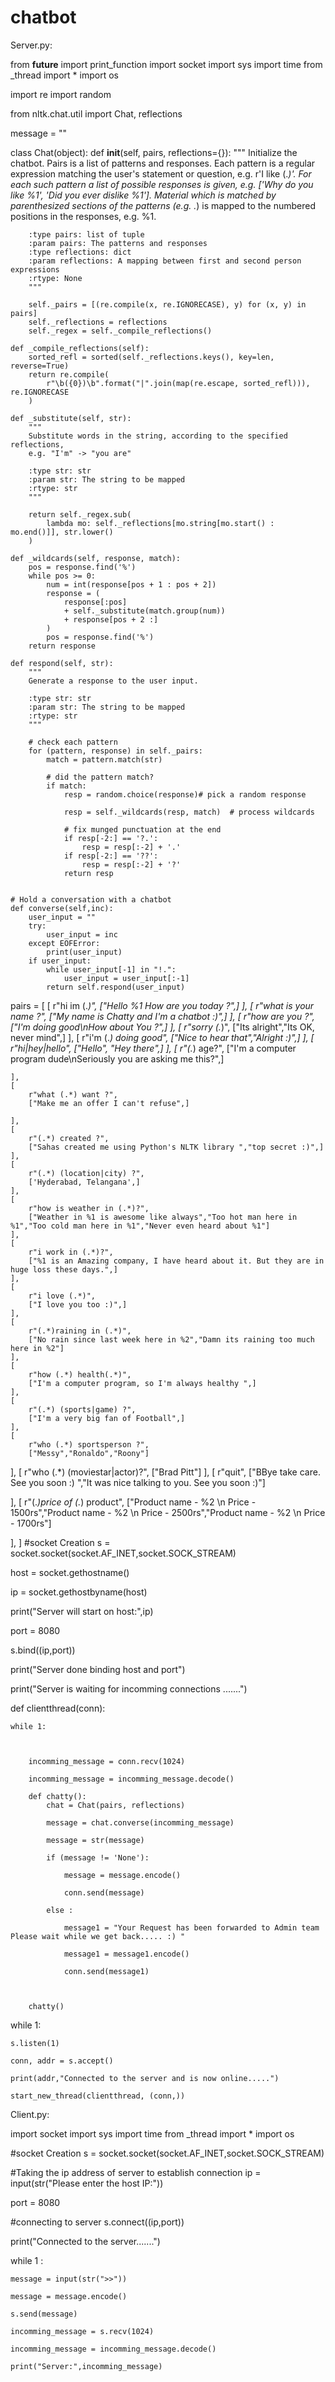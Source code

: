 # chatbot

Server.py:


from __future__ import print_function
import socket
import sys
import time
from _thread import *
import os

import re
import random

from nltk.chat.util import Chat, reflections

message = ""

class Chat(object):
    def __init__(self, pairs, reflections={}):
        """
        Initialize the chatbot.  Pairs is a list of patterns and responses.  Each
        pattern is a regular expression matching the user's statement or question,
        e.g. r'I like (.*)'.  For each such pattern a list of possible responses
        is given, e.g. ['Why do you like %1', 'Did you ever dislike %1'].  Material
        which is matched by parenthesized sections of the patterns (e.g. .*) is mapped to
        the numbered positions in the responses, e.g. %1.

        :type pairs: list of tuple
        :param pairs: The patterns and responses
        :type reflections: dict
        :param reflections: A mapping between first and second person expressions
        :rtype: None
        """

        self._pairs = [(re.compile(x, re.IGNORECASE), y) for (x, y) in pairs]
        self._reflections = reflections
        self._regex = self._compile_reflections()

    def _compile_reflections(self):
        sorted_refl = sorted(self._reflections.keys(), key=len, reverse=True)
        return re.compile(
            r"\b({0})\b".format("|".join(map(re.escape, sorted_refl))), re.IGNORECASE
        )

    def _substitute(self, str):
        """
        Substitute words in the string, according to the specified reflections,
        e.g. "I'm" -> "you are"

        :type str: str
        :param str: The string to be mapped
        :rtype: str
        """

        return self._regex.sub(
            lambda mo: self._reflections[mo.string[mo.start() : mo.end()]], str.lower()
        )

    def _wildcards(self, response, match):
        pos = response.find('%')
        while pos >= 0:
            num = int(response[pos + 1 : pos + 2])
            response = (
                response[:pos]
                + self._substitute(match.group(num))
                + response[pos + 2 :]
            )
            pos = response.find('%')
        return response

    def respond(self, str):
        """
        Generate a response to the user input.

        :type str: str
        :param str: The string to be mapped
        :rtype: str
        """

        # check each pattern
        for (pattern, response) in self._pairs:
            match = pattern.match(str)

            # did the pattern match?
            if match:
                resp = random.choice(response)# pick a random response
                
                resp = self._wildcards(resp, match)  # process wildcards

                # fix munged punctuation at the end
                if resp[-2:] == '?.':
                    resp = resp[:-2] + '.'
                if resp[-2:] == '??':
                    resp = resp[:-2] + '?'
                return resp


    # Hold a conversation with a chatbot
    def converse(self,inc):
        user_input = ""
        try:
            user_input = inc
        except EOFError:
            print(user_input)
        if user_input:
            while user_input[-1] in "!.":
                user_input = user_input[:-1]
            return self.respond(user_input)


pairs = [
    [
        r"hi im (.*)",
        ["Hello %1 How are you today ?",]
    ],
     [
        r"what is your name ?",
        ["My name is Chatty and I'm a chatbot :)",]
    ],
    [
        r"how are you ?",
        ["I'm doing good\nHow about You ?",]
    ],
    [
        r"sorry (.*)",
        ["Its alright","Its OK, never mind",]
    ],
    [
        r"i'm (.*) doing good",
        ["Nice to hear that","Alright :)",]
    ],
    [
        r"hi|hey|hello",
        ["Hello", "Hey there",]
    ],
    [
        r"(.*) age?",
        ["I'm a computer program dude\nSeriously you are asking me this?",]
        
    ],
    [
        r"what (.*) want ?",
        ["Make me an offer I can't refuse",]
        
    ],
    [
        r"(.*) created ?",
        ["Sahas created me using Python's NLTK library ","top secret :)",]
    ],
    [
        r"(.*) (location|city) ?",
        ['Hyderabad, Telangana',]
    ],
    [
        r"how is weather in (.*)?",
        ["Weather in %1 is awesome like always","Too hot man here in %1","Too cold man here in %1","Never even heard about %1"]
    ],
    [
        r"i work in (.*)?",
        ["%1 is an Amazing company, I have heard about it. But they are in huge loss these days.",]
    ],
    [
        r"i love (.*)",
        ["I love you too :)",]
    ],
    [
        r"(.*)raining in (.*)",
        ["No rain since last week here in %2","Damn its raining too much here in %2"]
    ],
    [
        r"how (.*) health(.*)",
        ["I'm a computer program, so I'm always healthy ",]
    ],
    [
        r"(.*) (sports|game) ?",
        ["I'm a very big fan of Football",]
    ],
    [
        r"who (.*) sportsperson ?",
        ["Messy","Ronaldo","Roony"]
],
    [
        r"who (.*) (moviestar|actor)?",
        ["Brad Pitt"]
],
    [
        r"quit",
        ["BBye take care. See you soon :) ","It was nice talking to you. See you soon :)"]
        
],
    [
        r"(.*)price of (.*) product",
        ["Product name - %2 \n Price - 1500rs","Product name - %2 \n Price - 2500rs","Product name - %2 \n Price - 1700rs"]
        
],
]
#socket Creation
s = socket.socket(socket.AF_INET,socket.SOCK_STREAM)

host = socket.gethostname()

ip = socket.gethostbyname(host)

print("Server will start on host:",ip)

port = 8080

s.bind((ip,port))

print("Server done binding host and port")

print("Server is waiting for incomming connections .......")


            
def clientthread(conn):
    
    while 1:

        
        
        incomming_message = conn.recv(1024)
        
        incomming_message = incomming_message.decode()

        def chatty():
            chat = Chat(pairs, reflections)
            
            message = chat.converse(incomming_message)

            message = str(message)

            if (message != 'None'):
            
                message = message.encode()

                conn.send(message)
            
            else :

                message1 = "Your Request has been forwarded to Admin team Please wait while we get back..... :) "

                message1 = message1.encode()

                conn.send(message1)

            

        chatty()

        
        
        


    
while 1:
    
    s.listen(1)
    
    conn, addr = s.accept()
    
    print(addr,"Connected to the server and is now online.....")
    
    start_new_thread(clientthread, (conn,))



Client.py:

import socket
import sys
import time
from _thread import *
import os

#socket Creation
s = socket.socket(socket.AF_INET,socket.SOCK_STREAM)

#Taking the ip address of server to establish connection
ip = input(str("Please enter the host IP:"))

port = 8080

#connecting to server
s.connect((ip,port))

print("Connected to the server.......")

while 1 :

    message = input(str(">>"))
    
    message = message.encode()
    
    s.send(message)
    
    incomming_message = s.recv(1024)
    
    incomming_message = incomming_message.decode()
    
    print("Server:",incomming_message)
    
    
     

